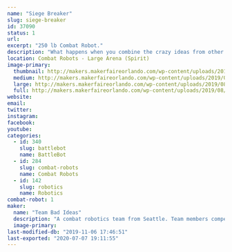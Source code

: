 ```yaml
---
name: "Siege Breaker"
slug: siege-breaker
id: 37090
status: 1
url: 
excerpt: "250 lb Combat Robot."
description: "What happens when you combine the crazy ideas from other builders all into one robot? This robot uses designs inspired by Charles Guan with Overhaul, Will Bales with Hypershock, Greedy snake from King of Bots, and my own take on magnetic traction drive."
location: Combat Robots - Large Arena (Spirit)
image-primary:
  thumbnail: http://makers.makerfaireorlando.com/wp-content/uploads/2019/08/viper_spikes-150x150.jpg
  medium: http://makers.makerfaireorlando.com/wp-content/uploads/2019/08/viper_spikes-300x272.jpg
  large: http://makers.makerfaireorlando.com/wp-content/uploads/2019/08/viper_spikes-1024x929.jpg
  full: http://makers.makerfaireorlando.com/wp-content/uploads/2019/08/viper_spikes.jpg
website: 
email: 
twitter: 
instagram: 
facebook: 
youtube: 
categories:
  - id: 340
    slug: battlebot
    name: BattleBot
  - id: 284
    slug: combat-robots
    name: Combat Robots
  - id: 142
    slug: robotics
    name: Robotics
combat-robot: 1
maker:
  name: "Team Bad Ideas"
  description: "A combat robotics team from Seattle. Team members compete with the robot 'WAR Hawk' on the TV show BattleBots. We strive to meld art and engineering in fighting robots both look good and pack a punch."
  image-primary: 
last-modified-db: "2019-11-06 17:46:51"
last-exported: "2020-07-07 19:11:55"
---
```

